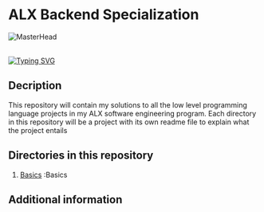# ALX Backend Specialization

![MasterHead](https://qph.cf2.quoracdn.net/main-qimg-37841cfe2563b0d2c3760e09f291741f)
<br><br>

[![Typing SVG](https://readme-typing-svg.herokuapp.com?font=Merriweather&size=25&duration=4000&pause=1000&color=2AF700&background=00FFE400&center=true&width=1000&lines=C+is+Fun;If+you+can+see+the+picture+in+your+mind,+you+can+C+the+code+in+an+editor😊;Just+kidding,+C+is+hard+but+Python+is+bae😛)](https://git.io/typing-svg)


## Decription

This repository will contain my solutions to all the low level programming language projects in my ALX software engineering program.
Each directory in this repository will be a project with its own readme file to explain what the project entails

## Directories in this repository

1. [Basics](0x00-ES6_basic) :Basics


## Additional information

